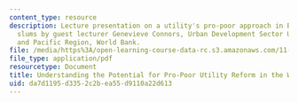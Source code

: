 ```yaml
---
content_type: resource
description: Lecture presentation on a utility's pro-poor approach in Bangalore's
  slums by guest lecturer Genevieve Connors, Urban Development Sector Unit, East Asia
  and Pacific Region, World Bank.
file: /media/https%3A/open-learning-course-data-rc.s3.amazonaws.com/11-479j-water-and-sanitation-infrastructure-in-developing-countries-spring-2007/da7d1195d3352c2bea55d9110a22d613_lect3.pdf
file_type: application/pdf
resourcetype: Document
title: Understanding the Potential for Pro-Poor Utility Reform in the Water Sector
uid: da7d1195-d335-2c2b-ea55-d9110a22d613
---
```


